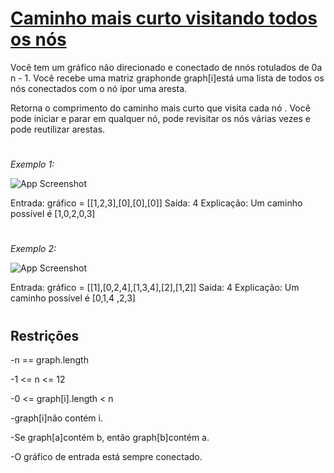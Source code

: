 # [Caminho mais curto visitando todos os nós](https://leetcode.com/problems/shortest-path-visiting-all-nodes/)


Você tem um gráfico não direcionado e conectado de nnós rotulados de 0a n - 1. Você recebe uma matriz graphonde graph[i]está uma lista de todos os nós conectados com o nó ipor uma aresta.

Retorna o comprimento do caminho mais curto que visita cada nó . Você pode iniciar e parar em qualquer nó, pode revisitar os nós várias vezes e pode reutilizar arestas.


#
*Exemplo 1:*

![App Screenshot](https://assets.leetcode.com/uploads/2020/07/07/untitled22.png)

Entrada: gráfico = [[1,2,3],[0],[0],[0]]
 Saída: 4
 Explicação: Um caminho possível é [1,0,2,0,3]

#
*Exemplo 2:*

![App Screenshot](https://assets.leetcode.com/uploads/2020/07/07/untitled.png)

Entrada: gráfico = [[1],[0,2,4],[1,3,4],[2],[1,2]]
 Saída: 4
 Explicação: Um caminho possível é [0,1,4 ,2,3]

 #
 ## Restrições
-n == graph.length

-1 <= n <= 12

-0 <= graph[i].length < n

-graph[i]não contém i.

-Se graph[a]contém b, então graph[b]contém a.

-O gráfico de entrada está sempre conectado.